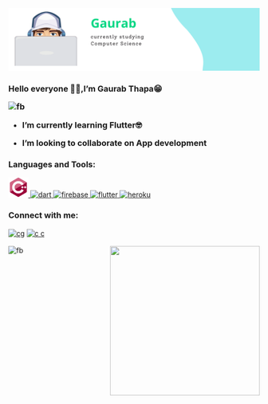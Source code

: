 ![](https://github.com/Gaurab4/Gaurab4/blob/911bb105b8d750af2b32770e27760c0094bb39b5/Github%20Banner.png)

<h3 align = “Center”>Hello everyone 👋👋,I’m Gaurab Thapa😁
<p align="left"> <img src="https://komarev.com/ghpvc/?username=fb&label=Profile%20views&color=0e75b6&style=flat" alt="fb" /> </p>

* I’m currently learning **Flutter🤓**

* I’m looking to collaborate on **App development**

<h3 align="left">Languages and Tools:</h3>
<p align="left"> <a href="https://www.w3schools.com/cpp/" target="_blank"> <img src="https://raw.githubusercontent.com/devicons/devicon/master/icons/cplusplus/cplusplus-original.svg" alt="cplusplus" width="40" height="40"/> </a> <a href="https://dart.dev" target="_blank"> <img src="https://www.vectorlogo.zone/logos/dartlang/dartlang-icon.svg" alt="dart" width="40" height="40"/> </a>  <a href="https://firebase.google.com/" target="_blank"> <img src="https://www.vectorlogo.zone/logos/firebase/firebase-icon.svg" alt="firebase" width="40" height="40"/> </a> <a href="https://flutter.dev" target="_blank"> <img src="https://www.vectorlogo.zone/logos/flutterio/flutterio-icon.svg" alt="flutter" width="40" height="40"/> </a> <a href="https://heroku.com" target="_blank"> <img src="https://www.vectorlogo.zone/logos/heroku/heroku-icon.svg" alt="heroku" width="40" height="40"/> </a> </p>





  
<h3 align="left">Connect with me:</h3>
<a href="https://www.linkedin.com/in/gaurab-61a817195/" target="blank"><img align="center" src="https://raw.githubusercontent.com/rahuldkjain/github-profile-readme-generator/master/src/images/icons/Social/linked-in-alt.svg" alt="cg" height="30" width="40" /></a>
<a href="https://www.instagram.com/gaurav__2t/" target="blank"><img align="center" src="https://raw.githubusercontent.com/rahuldkjain/github-profile-readme-generator/master/src/images/icons/Social/instagram.svg" alt="c c" height="30" width="40" /></a>
<br><br>


<img align="left" src="https://github-readme-stats.vercel.app/api?username=Gaurab4&show_icons=true&locale=en" alt="fb" />
<img align="right" src="https://media.tenor.com/images/2ae7a94251ad1e67887a6b1b1269c1e1/tenor.png" width="300" height="300">
 
  


 
